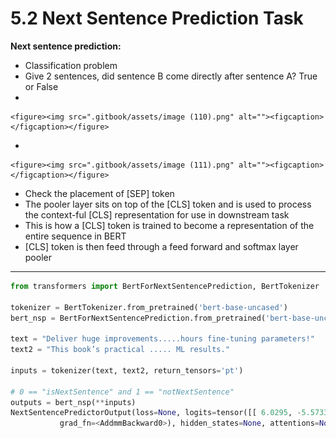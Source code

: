 # 5.2 Next Sentence Prediction Task

**Next sentence prediction:**

* Classification problem
* Give 2 sentences, did sentence B come directly after sentence A? True or False
*

    <figure><img src=".gitbook/assets/image (110).png" alt=""><figcaption></figcaption></figure>
*

    <figure><img src=".gitbook/assets/image (111).png" alt=""><figcaption></figcaption></figure>
* Check the placement of \[SEP] token
* The pooler layer sits on top of the \[CLS] token and is used to process the context-ful \[CLS] representation for use in downstream task
* This is how a \[CLS] token is trained to become a representation of the entire sequence in BERT
* \[CLS] token is then feed through a feed forward and softmax layer pooler

***

```python
from transformers import BertForNextSentencePrediction, BertTokenizer

tokenizer = BertTokenizer.from_pretrained('bert-base-uncased')
bert_nsp = BertForNextSentencePrediction.from_pretrained('bert-base-uncased')

text = "Deliver huge improvements.....hours fine-tuning parameters!"
text2 = "This book’s practical ..... ML results."

inputs = tokenizer(text, text2, return_tensors='pt')

# 0 == "isNextSentence" and 1 == "notNextSentence"
outputs = bert_nsp(**inputs)
NextSentencePredictorOutput(loss=None, logits=tensor([[ 6.0295, -5.5733]], 
           grad_fn=<AddmmBackward0>), hidden_states=None, attentions=None)

```
